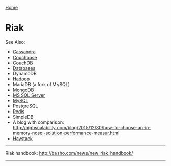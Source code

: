 [Home](Readme.md)
# Riak

See Also:

  - [Cassandra](Cassandra.md)
  - [Couchbase](Couchbase.md)
  - [CouchDB](CouchDB.md)
  - [Databases](Databases.md)
  - DynamoDB
  - [Hadoop](Hadoop.md)
  - MariaDB (a fork of MySQL)
  - [MongoDB](MongoDB.md)
  - [MS SQL Server](MSSQLServer.md)
  - [MySQL](MySQL.md)
  - [PostgreSQL](PostgreSQL.md)
  - [Redis](Redis.md)
  - SimpleDB
  - A blog with comparison: http://highscalability.com/blog/2015/12/30/how-to-choose-an-in-memory-nosql-solution-performance-measur.html
  - [Haystack](Haystack.md)

---

Riak handbook:
http://basho.com/news/new_riak_handbook/

---
